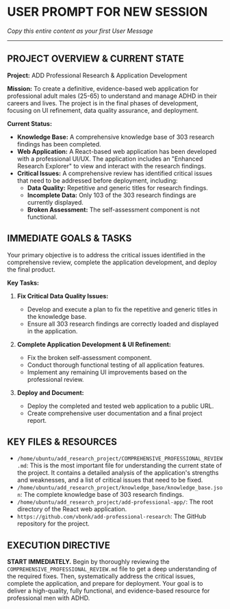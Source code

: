 # **USER PROMPT FOR NEW SESSION**
*Copy this entire content as your first User Message*

---

## **PROJECT OVERVIEW & CURRENT STATE**

**Project:** ADD Professional Research & Application Development

**Mission:** To create a definitive, evidence-based web application for professional adult males (25-65) to understand and manage ADHD in their careers and lives. The project is in the final phases of development, focusing on UI refinement, data quality assurance, and deployment.

**Current Status:**
- **Knowledge Base:** A comprehensive knowledge base of 303 research findings has been completed.
- **Web Application:** A React-based web application has been developed with a professional UI/UX. The application includes an "Enhanced Research Explorer" to view and interact with the research findings.
- **Critical Issues:** A comprehensive review has identified critical issues that need to be addressed before deployment, including:
    - **Data Quality:** Repetitive and generic titles for research findings.
    - **Incomplete Data:** Only 103 of the 303 research findings are currently displayed.
    - **Broken Assessment:** The self-assessment component is not functional.

## **IMMEDIATE GOALS & TASKS**

Your primary objective is to address the critical issues identified in the comprehensive review, complete the application development, and deploy the final product.

**Key Tasks:**

1.  **Fix Critical Data Quality Issues:**
    *   Develop and execute a plan to fix the repetitive and generic titles in the knowledge base.
    *   Ensure all 303 research findings are correctly loaded and displayed in the application.

2.  **Complete Application Development & UI Refinement:**
    *   Fix the broken self-assessment component.
    *   Conduct thorough functional testing of all application features.
    *   Implement any remaining UI improvements based on the professional review.

3.  **Deploy and Document:**
    *   Deploy the completed and tested web application to a public URL.
    *   Create comprehensive user documentation and a final project report.

## **KEY FILES & RESOURCES**

-   `/home/ubuntu/add_research_project/COMPREHENSIVE_PROFESSIONAL_REVIEW.md`: This is the most important file for understanding the current state of the project. It contains a detailed analysis of the application's strengths and weaknesses, and a list of critical issues that need to be fixed.
-   `/home/ubuntu/add_research_project/knowledge_base/knowledge_base.json`: The complete knowledge base of 303 research findings.
-   `/home/ubuntu/add_research_project/add-professional-app/`: The root directory of the React web application.
-   `https://github.com/vbonk/add-professional-research`: The GitHub repository for the project.

## **EXECUTION DIRECTIVE**

**START IMMEDIATELY.** Begin by thoroughly reviewing the `COMPREHENSIVE_PROFESSIONAL_REVIEW.md` file to get a deep understanding of the required fixes. Then, systematically address the critical issues, complete the application, and prepare for deployment. Your goal is to deliver a high-quality, fully functional, and evidence-based resource for professional men with ADHD.

